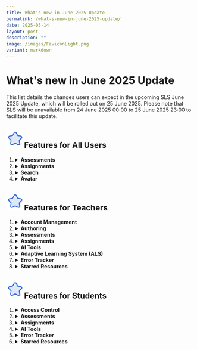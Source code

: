 ```yaml
---
title: What's new in June 2025 Update
permalink: /what-s-new-in-june-2025-update/
date: 2025-05-14
layout: post
description: ""
image: /images/FaviconLight.png
variant: markdown
---
```

<h1>What's new in June 2025 Update</h1>

<p>This list details the changes users can expect in the upcoming SLS June 2025 Update, which will be rolled out on 25 June 2025. Please note that SLS will be unavailable from 24 June 2025 00:00 to 25 June 2025 23:00 to facilitate this update.</p>

<h2><img src="/images/Icons/Star.svg" style="width:3rem; display: inline;">Features for All Users</h2>

<ol>

<li><details><summary><h4 style="margin: 0; display: inline;">Assessments</h4></summary>

<ul>

<li><strong>Direct Login for Assessments</strong>: Teachers and students can choose to log in directly for e-assessments using SLS or MIMS Login. They will be brought directly to their Assessments listing page upon logging in.</li>

</ul></details></li>

<li><details><summary><h4 style="margin: 0; display: inline;">Assignments</h4></summary>

<ul>

<li><details><summary><strong>Annotation Enhancements</strong></summary>Teachers and students can more easily differentiate annotations made by a teacher (underline) from those by students (highlight). For annotations made on questions, teachers and students can view the question number with question text as the header of each annotation card.</details></li>

<li><details><summary><strong>Due Date Tracking</strong></summary>Teachers and students can filter assignments by multiple status types: Incomplete, Overdue assignments, Overdue Sections, Due in 3 Days, Complete, and Upcoming.</details></li>

<li><details><summary><strong>Feedback Fields</strong></summary>Teachers and students will see the "Teacher Comments" field renamed to "Feedback" in Free-Response Questions (FRQs). The existing "Feedback" field will no longer be available.</details></li>

<li><details><summary><strong>Past Assignments</strong></summary>Teachers and students can view assignments from their past class groups in the Assignments listing page, making it easier to locate past assignments.</details></li>

<li><details><summary><strong>Planner Enhancements</strong></summary>Teachers and students can manage their work by creating tasks, with deadlines, from multiple entry points such as the new task list, module plan, section cover, and learning progress (students only). Teachers and students can attach resources such as sections and modules to these tasks. Students will be prompted when they mark incomplete attachments as complete. Students can also create goals from learning progress as a task and attach relevant self-study resources. The calendar range in the planner will be extended to include the year before and the year after the current year. Teachers can clear planner events en-masse.</details></li>

</ul></details></li>

<li><details><summary><h4 style="margin: 0; display: inline;">Search</h4></summary>

<ul>

<li><strong>Search Enhancements</strong>: Teachers and students can view filtered search results based on their assigned and followed subjects and levels when searching for modules in global search, MOE Library and Community Gallery. Teachers and students can view subjects and their corresponding levels as paired information in search results, providing clearer understanding of subject-level relationships. Teachers and students can see a clickable icon on each search result for modules. Clicking on the icon will open the module in a new tab.</li>

</ul></details></li>

<li><details><summary><h4 style="margin: 0; display: inline;">Avatar</h4></summary>

<ul>

<li><strong>Avatar Enhancements</strong>: Teachers and students can click non-AI avatars to view a user's profile.</li>

</ul></details></li>

</ol>

<h2><img src="/images/Icons/Star.svg" style="width:3rem; display: inline;">Features for Teachers</h2>

<ol>

<li><details><summary><h4 style="margin: 0; display: inline;">Account Management</h4></summary>

<ul>

<li><strong>Inactive Account Notifications</strong>: Teachers will receive an SLS email notification if their account becomes inactive due to MIMS inactivity. Their SLS account will be deactivated after a 120-hour (5-day) countdown if their MIMS remains inactive.</li>

</ul></details></li>

<li><details><summary><h4 style="margin: 0; display: inline;">Authoring</h4></summary>

<ul>

<li><strong>Gamification Enhancements</strong>: Teachers can import gamification settings like Details, Experience Points, Game Stories, Collectibles and Leaderboard from other modules in Starred Resources and Library. Teachers can duplicate game stories and collectibles when setting up their gamification conditions. Teachers can add gamification conditions as section/activity prerequisites that regulate students' access. Teachers can switch off viewability of Experience Points (XP) for students. When viewability of XP is switched off, XP and levels will not be displayed for students. However, game stories and collectibles with level conditions will still be awarded.</li>

<li><strong>Live Chat</strong>: Teachers can set up Live Chat for both team and non-team discussions. Students and teachers can interact in active Live Chat rooms and view each other's posts live. Teachers can manually end and close Live Chat rooms. The Live Chat room will be converted into a discussion post and past interactions will be stored as comments. Teachers can also set a time limit for Live Chat rooms. Live Chat rooms will close automatically when the time limit is reached. Live Chat will not be accessible in self-study modules and when previewing as student.</li>

<li><strong>Hide Question Number</strong>: Teachers can hide question/component numbers in quizzes through the Quiz Details settings.</li>

<li><strong>Click-and-Drop Question Enhancements</strong>: Teachers can place and reposition options more precisely in Click-and-Drop questions.</li>

<li><strong>Component Card Enhancements</strong>: Teachers can view the component number and corresponding body text as the header of each component during module view and authoring.</li>

<li><strong>Authoring Copilot (ACP) Enhancements</strong>: Teachers can upload Google Slides, Docs and Sheets into the Knowledge Base to be used for ACP generation and for Learning Assistant reference (from 4 July 2025). Teachers can access ACP directly from the Add New and Create/Edit subpages.</li>

</ul></details></li>

<li><details><summary><h4 style="margin: 0; display: inline;">Assessments</h4></summary>

<ul>

<li><strong>Separate Assessment Listing</strong>: Assessments will no longer be shown together with assignments. Instead, teachers can access the Assessments listing page to view all assigned assessments. Teachers can also switch to their student accounts with the shortcut on the Assessments listing page.</li>

</ul></details></li>

<li><details><summary><h4 style="margin: 0; display: inline;">Assignments</h4></summary>

<ul>

<li><strong>@-Mention</strong>: Teachers can use the @-mention feature in notes, annotations, comments, posts and feedback to notify other teachers and students when their attention is needed. The names in the dropdown list for using @-mention will be based on the teachers and assignees of the assignment.</li>

<li><strong>Annotation Enhancements</strong>: Teachers can share notes and annotations from their teacher assignment view with all other assignees of the assignment. Students will see the same referenced note or annotation in their own assignment view. Teachers can choose to notify students when they share notes and annotations from their teacher assignment view.</li>

<li><strong>Heatmap Enhancements</strong>: Teachers can view their student's activity page directly by clicking on the corresponding activity status heatmap cell. Teachers can see section start and due dates when they filter by sections on the heatmap. They can click on the dates to access the Assignment Settings page and adjust the due dates.</li>

</ul></details></li>

<li><details><summary><h4 style="margin: 0; display: inline;">AI Tools</h4></summary>

<ul>

<li><strong>Annotated Feedback Assistant (AFA) Enhancements</strong>: Teachers will be able to set the number of drafts that students can submit to AFA to receive feedback on before their final submission.</li>

<li><strong>Short Answer Feedback Assistant (ShortAnsFA) Enhancements</strong>: Students can submit Google Slides, Docs and Sheets to ShortAnsFA as part of their Free Response Question (FRQ) response to receive feedback. Teachers can edit criterion feedback after an FRQ/Audio Response Question (ARQ) is released.</li>

<li><strong>Data Assistant (DAT) Enhancements</strong>: Teachers will be able to save their DAT analyses results for FRQ responses and Discussion posts for future reference. Teachers can set up DAT so that students can receive quiz level feedback at the end of a quiz based on their performance for questions in the quiz. Teachers will be able to use DAT to analyse the overall performance of their class in a quiz.</li>

</ul></details></li>

<li><details><summary><h4 style="margin: 0; display: inline;">Adaptive Learning System (ALS)</h4></summary>

<ul>

<li><strong>ALS Enhancements</strong>: Teachers can filter to the Learning Outcome level in the student view of the ALS Learning Progress Dashboard (LPD) and sort students based on their ability score. Teachers can see a snapshot of the ability score attained by students when they complete an Adaptive Section in an assignment.</li>

</ul></details></li>

<li><details><summary><h4 style="margin: 0; display: inline;">Error Tracker</h4></summary>

<ul>

<li><strong>Error Tracker Enhancements</strong>: Teachers can quickly access a selected student's error tracker from the Students tab. When viewing as student, teachers can see a listing of attempted modules with the number of tagged errors under the Questions tab. Clicking on "View Questions" under each module will allow teachers to see the list of questions and their associated error counts. A filter has also been added to allow teachers to filter the error tracker by month range and error tag.</li>

</ul></details></li>

<li><details><summary><h4 style="margin: 0; display: inline;">Starred Resources</h4></summary>

<ul>

<li><strong>Starred Resources Enhancements</strong>: Teachers can star and unstar class group and community resources. Teachers can add content from their starred class group resources.</li>

</ul></details></li>

</ol>

<h2><img src="/images/Icons/Star.svg" style="width:3rem; display: inline;">Features for Students</h2>

<ol>

<li><details><summary><h4 style="margin: 0; display: inline;">Access Control</h4></summary>

<ul>

<li><strong>Temporary Passcode Access</strong>: Students can be redirected to the respective landing pages of their URL when logging in with a temporary passcode, even if their password has expired (over 365 days without change).</li>

</ul></details></li>

<li><details><summary><h4 style="margin: 0; display: inline;">Assessments</h4></summary>

<ul>

<li><strong>Assessment Access</strong>: Students can access the Assessments listing page to view all assessments assigned to them. Students cannot view the module structure of upcoming assessments and assignments that require passcodes.</li>

</ul></details></li>

<li><details><summary><h4 style="margin: 0; display: inline;">Assignments</h4></summary>

<ul>

<li><strong>@-Mention</strong>: Students can use the @-mention feature in notes, annotations, comments, posts and feedback to notify teachers when their attention is needed. The names in the dropdown list for using @-mention will be based on the teachers of the assignment.</li>

</ul></details></li>

<li><details><summary><h4 style="margin: 0; display: inline;">AI Tools</h4></summary>

<ul>

<li><strong>Annotated Feedback Assistant (AFA) Enhancements</strong>: Students can use a 'Check' button to receive iterative annotated feedback about their answer and subsequently work on the feedback in a new draft of their response. Students will be able to view past drafts with accompanying annotations.</li>

</ul></details></li>

<li><details><summary><h4 style="margin: 0; display: inline;">Error Tracker</h4></summary>

<ul>

<li><strong>Error Tracker Enhancements</strong>: Under the Questions tab in error trackers, students can view a listing of attempted modules with the number of tagged errors. Clicking on "View Questions" under each module will allow students to see the list of questions and their associated error counts. A filter has also been added to allow students to filter the error tracker by month range and error tag.</li>

</ul></details></li>

<li><details><summary><h4 style="margin: 0; display: inline;">Starred Resources</h4></summary>

<ul>

<li><strong>Starred Resources Enhancements</strong>: Students can star and unstar class group resources.</li>

</ul></details></li>

</ol>
